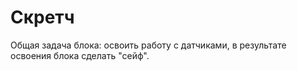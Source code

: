 # Скретч
Общая задача блока: освоить работу с датчиками, в результате освоения блока сделать "сейф".
